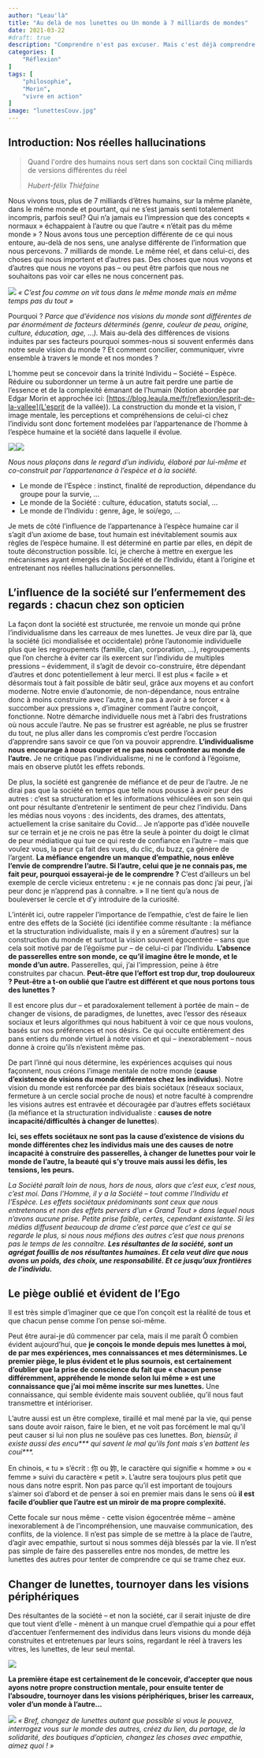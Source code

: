 ```yaml
---
author: "Leau'là"
title: "Au delà de nos lunettes ou Un monde à 7 milliards de mondes"
date: 2021-03-22
#draft: true
description: "Comprendre n'est pas excuser. Mais c'est déjà comprendre."
categories: [
    "Réflexion"
]
tags: [
    "philosophie",
    "Morin",
    "vivre en action"
]
image: "lunettesCouv.jpg"
---
```


## Introduction: Nos réelles hallucinations

> Quand l'ordre des humains nous sert dans son cocktail
> Cinq milliards de versions différentes du réel
>
> _Hubert-félix Thiéfaine_

Nous vivons tous, plus de 7 milliards d’êtres humains, sur la même planète, dans le même monde et pourtant, qui ne s’est jamais senti totalement incompris, parfois seul? Qui n’a jamais eu l’impression que des concepts « normaux » échappaient à l’autre ou que l’autre « n’était pas du même monde » ?
Nous avons tous une perception différente de ce qui nous entoure, au-delà de nos sens, une analyse différente de l’information que nous percevons. 7 milliards de monde. Le même réel, et dans celui-ci, des choses qui nous importent et d’autres pas. Des choses que nous voyons et d’autres que nous ne voyons pas – ou peut être parfois que nous ne souhaitons pas voir car elles ne nous concernent pas.

![](missandei.jpeg)
_« C’est fou comme on vit tous dans le même monde mais en même temps pas du tout »_

Pourquoi ? _Parce que d’évidence nos visions du monde sont différentes de par énormément de facteurs déterminés (genre, couleur de peau, origine, culture, éducation, age, …)._ Mais au-delà des différences de visions induites par ses facteurs pourquoi sommes-nous si souvent enfermés dans notre seule vision du monde ? Et comment concilier, communiquer, vivre ensemble à travers le monde et nos mondes ?


L’homme peut se concevoir dans la trinité Individu – Société – Espèce. Réduire ou subordonner un terme à un autre fait perdre une partie de l’essence et de la complexité émanant de l’humain (Notion abordée par Edgar Morin et approchée ici: [https://blog.leaula.me/fr/reflexion/lesprit-de-la-vallee](L'esprit de la vallée)). La construction du monde et la vision, l’ image mentale, les perceptions et compréhensions de celui-ci chez l’individu sont donc fortement modelées par l’appartenance de l’homme à l’espèce humaine et la société dans laquelle il évolue.  

![](Individu_Espece_Societe.png)![](M-Individu_M-Espece_M-Societe.png)

_Nous nous plaçons dans le regard d’un individu, élaboré par lui-même et co-construit  par l’appartenance à l’espèce et à la société._
* Le monde de l’Espèce : instinct, finalité de reproduction, dépendance du groupe pour la survie, ...
* Le monde de la Société : culture, éducation, statuts social, ...
* Le monde de l’Individu : genre, âge, le soi/ego, ...

Je mets de côté l’influence de l’appartenance à l’espèce humaine car il s’agit d’un axiome de base, tout humain est inévitablement soumis aux règles de l’espèce humaine. Il est déterminé en partie par elles, en dépit de toute déconstruction possible. Ici, je cherche à mettre en exergue les mécanismes ayant émergés de la Société et de l’Individu, étant à l’origine et entretenant nos réelles hallucinations personnelles.


## L’influence de la société sur l’enfermement des regards : chacun chez son opticien

La façon dont la société est structurée, me renvoie un monde qui prône l’individualisme dans les carreaux de mes lunettes. Je veux dire par là, que la société (ici mondialisée et occidentale) prône l’autonomie individuelle plus que les regroupements (famille, clan, corporation, …), regroupements que l’on cherche à éviter car ils exercent sur l’individu de multiples pressions – évidemment, il s’agit de devoir co-construire, être dépendant d’autres et donc potentiellement à leur merci. Il est plus « facile » et désormais tout à fait  possible de bâtir seul, grâce aux moyens et au confort moderne. Notre envie d’autonomie, de non-dépendance, nous entraîne donc à moins construire avec l’autre, à ne pas à avoir à se forcer « à succomber aux pressions », d’imaginer comment l’autre conçoit, fonctionne. Notre démarche individuelle nous met à l’abri des frustrations où nous accule l’autre. Ne pas se frustrer est agréable, ne plus se frustrer du tout, ne plus aller dans les compromis  c’est perdre l’occasion d’apprendre sans savoir ce que l’on va pouvoir apprendre. **L’individualisme nous encourage à nous couper et ne pas nous confronter au monde de l’autre.**
Je ne critique pas l’individualisme, ni ne le confond à l’égoïsme, mais en observe plutôt les effets rebonds.

De plus, la société est gangrenée de méfiance et de peur de l’autre. Je ne dirai pas que la société en temps que telle nous pousse à avoir peur des autres : c’est sa structuration et les informations véhiculées en son sein qui ont pour résultante d’entretenir le sentiment de peur chez l’individu. Dans les médias nous voyons : des incidents, des drames, des attentats, actuellement la crise sanitaire du Covid… Je n’apporte pas  d’idée nouvelle sur ce terrain et je ne crois ne pas être la seule à pointer du doigt le climat de peur médiatique qui tue ce qui reste de confiance en l’autre – mais que voulez vous, la peur ça fait des vues, du clic, du buzz, ça génère de l’argent. **La méfiance engendre un manque d’empathie, nous enlève l’envie de comprendre l’autre. Si l’autre, celui que je ne connais pas, me fait peur, pourquoi essayerai-je de le comprendre ?**
C’est d’ailleurs un bel exemple de cercle vicieux entretenu : « je ne connais pas donc j’ai peur, j’ai peur donc je n’apprend pas à connaître. » Il ne tient qu’a nous de bouleverser le cercle et d’y introduire de la curiosité.

L’intérêt ici, outre rappeler l’importance de l’empathie, c’est de faire le lien entre des effets de la Société (ici identifiée comme résultante :  la méfiance et la structuration individualiste, mais il y en a sûrement d’autres) sur la construction du monde et surtout la vision souvent égocentrée – sans que cela soit motivé par de l’égoïsme pur – de celui-ci par l’Individu. **L’absence de passerelles entre son monde, ce qu’il imagine être le monde, et le monde d’un autre.** Passerelles, qui, j’ai l’impression, peine à être construites par chacun. **Peut-être que l’effort est trop dur, trop douloureux ? Peut-être a t-on oublié que l’autre est différent et que nous portons tous des lunettes ?**

Il est encore plus dur – et paradoxalement tellement à portée de main – de changer de visions, de paradigmes, de lunettes, avec l’essor des réseaux sociaux et leurs algorithmes qui nous habituent à voir ce que nous voulons, basés sur nos préférences et nos désirs. Ce qui occulte entièrement des pans entiers du monde virtuel à notre vision et qui – inexorablement – nous donne à croire qu’ils n’existent même pas.

De part l’inné qui nous détermine, les expériences acquises qui nous façonnent, nous créons l’image mentale de notre monde (**cause d’existence de visions du monde différentes chez les individus**). Notre vision  du monde est renforcée par des biais sociétaux (réseaux sociaux, fermeture à un cercle social proche de nous) et notre faculté à comprendre les visions autres est entravée et découragée par d’autres effets sociétaux (la méfiance et la structuration individualiste : **causes de notre incapacité/difficultés à changer de lunettes**).

**Ici, ses effets sociétaux ne sont pas la cause d’existence de visions du monde différentes chez les individus mais une des causes de notre incapacité à construire des passerelles, à changer de lunettes pour voir le monde de l’autre, la beauté qui s’y trouve mais aussi les défis, les tensions, les peurs.**

_La Société paraît loin de nous, hors de nous, alors que c’est eux, c’est nous, c’est moi. Dans l’Homme, il y a la Société – tout comme l’Individu et l’Espèce. Les effets sociétaux prédominants sont ceux que nous entretenons et non des effets pervers d’un « Grand Tout » dans lequel nous n’avons aucune prise. Petite prise faible, certes, cependant existante. Si les médias diffusent beaucoup de drame c’est parce que c’est ce qui se regarde le plus, si nous nous méfions des autres c’est que nous prenons pas le temps de les connaître. **Les résultantes de la société, sont un agrégat fouillis de nos résultantes humaines. Et cela veut dire que nous avons un poids, des choix, une responsabilité. Et ce jusqu’aux frontières de l’individu.**_


## Le piège oublié et évident de l’Ego

Il est très simple d’imaginer que ce que l’on conçoit est la réalité de tous et que chacun pense comme l’on pense soi-même.

Peut être aurai-je dû commencer par cela, mais il me paraît Ô combien évident aujourd’hui, que **je conçois le monde depuis mes lunettes à moi, de par mes expériences, mes connaissances et mes déterminismes. Le premier piège, le plus évident et le plus sournois, est certainement d’oublier que la prise de conscience du fait que « chacun pense différemment, appréhende le monde selon lui même » est une connaissance que j’ai moi même inscrite sur mes lunettes.** Une connaissance, qui semble évidente mais souvent oubliée, qu’il nous faut transmettre et intérioriser.


L’autre aussi est un être complexe, tiraillé et mal mené par la vie, qui pense sans doute avoir raison, faire le bien, et ne voit pas forcément le mal qu’il peut causer si lui non plus ne soulève pas ces lunettes. _Bon, biensûr, il existe aussi des encu\*\*\* qui savent le mal qu'ils font mais s'en battent les coui\*\*\*._

En chinois, « tu » s’écrit : 你 ou 妳, le caractère qui signifie « homme » ou « femme » suivi du caractère « petit ». L’autre sera toujours plus petit que nous dans notre esprit. Non pas parce qu’il est important de toujours s’aimer soi d’abord et de penser à soi en premier mais dans le sens où **il est facile d’oublier que l’autre est un miroir de ma propre complexité.**

Cette focale sur nous même - cette vision égocentrée même – amène inexorablement à de l’incompréhension, une mauvaise communication, des conflits, de la violence. Il n’est pas simple de se mettre à la place de l’autre, d’agir avec empathie, surtout si nous sommes déjà blessés par la vie. Il n’est pas simple de faire des passerelles entre nos mondes, de mettre les lunettes des autres pour tenter de comprendre ce qui se trame chez eux.

## Changer de lunettes, tournoyer dans les visions périphériques

Des résultantes de la société – et non la société, car il serait injuste de dire que tout vient d’elle - mènent à un manque cruel d’empathie qui a pour effet d’accentuer l’enfermement des individus dans leurs visions du monde déjà construites et entretenues par leurs soins, regardant le réel à travers les vitres, les lunettes, de leur seul mental.

![](Monde.png)

**La première étape est certainement de le concevoir, d’accepter que nous ayons notre propre construction mentale, pour ensuite tenter de l’absoudre, tournoyer dans les visions périphériques, briser les carreaux, voler d’un monde à l’autre…**

![](leaula.jpeg)
_« Bref, changez de lunettes autant que possible si vous le pouvez, interrogez vous sur le monde des autres, créez du lien, du partage, de la solidarité, des boutiques d’opticien, changez les choses avec empathie, aimez quoi ! »_
